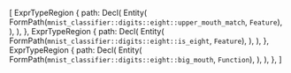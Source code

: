[
    ExprTypeRegion {
        path: Decl(
            Entity(
                FormPath(`mnist_classifier::digits::eight::upper_mouth_match`, `Feature`),
            ),
        ),
    },
    ExprTypeRegion {
        path: Decl(
            Entity(
                FormPath(`mnist_classifier::digits::eight::is_eight`, `Feature`),
            ),
        ),
    },
    ExprTypeRegion {
        path: Decl(
            Entity(
                FormPath(`mnist_classifier::digits::eight::big_mouth`, `Function`),
            ),
        ),
    },
]